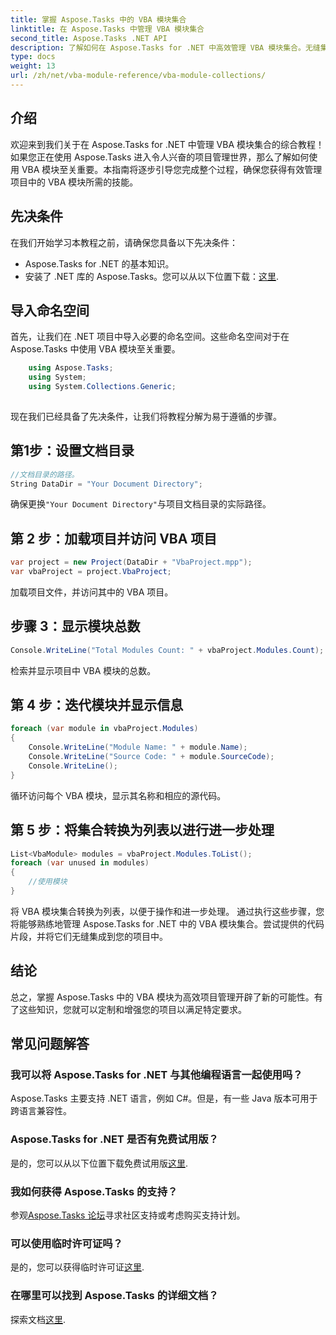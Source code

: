 ```yaml
---
title: 掌握 Aspose.Tasks 中的 VBA 模块集合
linktitle: 在 Aspose.Tasks 中管理 VBA 模块集合
second_title: Aspose.Tasks .NET API
description: 了解如何在 Aspose.Tasks for .NET 中高效管理 VBA 模块集合。无缝集成到您的项目中的分步指南。
type: docs
weight: 13
url: /zh/net/vba-module-reference/vba-module-collections/
---
```

## 介绍
欢迎来到我们关于在 Aspose.Tasks for .NET 中管理 VBA 模块集合的综合教程！如果您正在使用 Aspose.Tasks 进入令人兴奋的项目管理世界，那么了解如何使用 VBA 模块至关重要。本指南将逐步引导您完成整个过程，确保您获得有效管理项目中的 VBA 模块所需的技能。
## 先决条件
在我们开始学习本教程之前，请确保您具备以下先决条件：
- Aspose.Tasks for .NET 的基本知识。
- 安装了 .NET 库的 Aspose.Tasks。您可以从以下位置下载：[这里](https://releases.aspose.com/tasks/net/).
## 导入命名空间
首先，让我们在 .NET 项目中导入必要的命名空间。这些命名空间对于在 Aspose.Tasks 中使用 VBA 模块至关重要。
```csharp
    using Aspose.Tasks;
    using System;
    using System.Collections.Generic;
    
```
现在我们已经具备了先决条件，让我们将教程分解为易于遵循的步骤。
## 第1步：设置文档目录
```csharp
//文档目录的路径。
String DataDir = "Your Document Directory";
```
确保更换`"Your Document Directory"`与项目文档目录的实际路径。
## 第 2 步：加载项目并访问 VBA 项目
```csharp
var project = new Project(DataDir + "VbaProject.mpp");
var vbaProject = project.VbaProject;
```
加载项目文件，并访问其中的 VBA 项目。
## 步骤 3：显示模块总数
```csharp
Console.WriteLine("Total Modules Count: " + vbaProject.Modules.Count);
```
检索并显示项目中 VBA 模块的总数。
## 第 4 步：迭代模块并显示信息
```csharp
foreach (var module in vbaProject.Modules)
{
    Console.WriteLine("Module Name: " + module.Name);
    Console.WriteLine("Source Code: " + module.SourceCode);
    Console.WriteLine();
}
```
循环访问每个 VBA 模块，显示其名称和相应的源代码。
## 第 5 步：将集合转换为列表以进行进一步处理
```csharp
List<VbaModule> modules = vbaProject.Modules.ToList();
foreach (var unused in modules)
{
    //使用模块
}
```
将 VBA 模块集合转换为列表，以便于操作和进一步处理。
通过执行这些步骤，您将能够熟练地管理 Aspose.Tasks for .NET 中的 VBA 模块集合。尝试提供的代码片段，并将它们无缝集成到您的项目中。
## 结论
总之，掌握 Aspose.Tasks 中的 VBA 模块为高效项目管理开辟了新的可能性。有了这些知识，您就可以定制和增强您的项目以满足特定要求。
## 常见问题解答
### 我可以将 Aspose.Tasks for .NET 与其他编程语言一起使用吗？
Aspose.Tasks 主要支持 .NET 语言，例如 C#。但是，有一些 Java 版本可用于跨语言兼容性。
### Aspose.Tasks for .NET 是否有免费试用版？
是的，您可以从以下位置下载免费试用版[这里](https://releases.aspose.com/).
### 我如何获得 Aspose.Tasks 的支持？
参观[Aspose.Tasks 论坛](https://forum.aspose.com/c/tasks/15)寻求社区支持或考虑购买支持计划。
### 可以使用临时许可证吗？
是的，您可以获得临时许可证[这里](https://purchase.aspose.com/temporary-license/).
### 在哪里可以找到 Aspose.Tasks 的详细文档？
探索文档[这里](https://reference.aspose.com/tasks/net/).